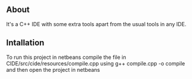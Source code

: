 About
-----

It's a C++ IDE with some extra tools apart from the usual tools in any IDE.

Intallation
-----------

To run this project in netbeans compile the file in CIDE/src/cide/resources/compile.cpp using
    g++ compile.cpp -o compile
and then open the project in netbeans
